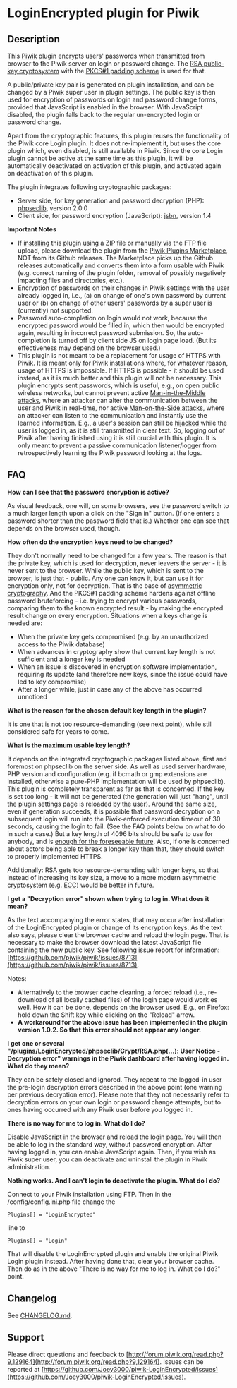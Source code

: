 # LoginEncrypted plugin for Piwik

## Description

This [Piwik](http://piwik.org/) plugin encrypts users' passwords when transmitted from browser to the Piwik server on login or password change. The [RSA public-key cryptosystem](https://en.wikipedia.org/wiki/RSA_%28cryptosystem%29) with the [PKCS#1 padding scheme](https://en.wikipedia.org/wiki/PKCS_1) is used for that.

A public/private key pair is generated on plugin installation, and can be changed by a Piwik super user in plugin settings. The public key is then used for encryption of passwords on login and password change forms, provided that JavaScript is enabled in the browser. With JavaScript disabled, the plugin falls back to the regular un-encrypted login or password change.

Apart from the cryptographic features, this plugin reuses the functionality of the Piwik core Login plugin. It does not re-implement it, but uses the core plugin which, even disabled, is still available in Piwik. Since the core Login plugin cannot be active at the same time as this plugin, it will be automatically deactivated on activation of this plugin, and activated again on deactivation of this plugin.

The plugin integrates following cryptographic packages:

  * Server side, for key generation and password decryption (PHP): [phpseclib](https://github.com/phpseclib/phpseclib), version 2.0.0
  * Client side, for password encryption (JavaScript): [jsbn](http://www-cs-students.stanford.edu/~tjw/jsbn/), version 1.4

__Important Notes__

  * If [installing](https://piwik.org/faq/plugins/#faq_21) this plugin using a ZIP file or manually via the FTP file upload, please download the plugin from the [Piwik Plugins Marketplace](https://plugins.piwik.org/LoginEncrypted), NOT from its Github releases. The Marketplace picks up the Github releases automatically and converts them into a form usable with Piwik (e.g. correct naming of the plugin folder, removal of possibly negatively impacting files and directories, etc.).
  * Encryption of passwords on their changes in Piwik settings with the user already logged in, i.e., (a) on change of one's own password by current user or (b) on change of other users' passwords by a super user is (currently) not supported.
  * Password auto-completion on login would not work, because the encrypted password would be filled in, which then would be encrypted again, resulting in incorrect password submission. So, the auto-completion is turned off by client side JS on login page load. (But its effectiveness may depend on the browser used.)
  * This plugin is not meant to be a replacement for usage of HTTPS with Piwik. It is meant only for Piwik installations where, for whatever reason, usage of HTTPS is impossible. If HTTPS is possible - it should be used instead, as it is much better and this plugin will not be necessary. This plugin encrypts sent passwords, which is useful, e.g., on open public wireless networks, but cannot prevent active [Man-in-the-Middle attacks](https://en.wikipedia.org/wiki/Man-in-the-middle_attack), where an attacker can alter the communication between the user and Piwik in real-time, nor active [Man-on-the-Side attacks](https://en.wikipedia.org/wiki/Man-on-the-side_attack), where an attacker can listen to the communication and instantly use the learned information. E.g., a user's session can still be [hijacked](https://en.wikipedia.org/wiki/Session_hijacking) while the user is logged in, as it is still transmitted in clear text. So, logging out of Piwik after having finished using it is still crucial with this plugin. It is only meant to prevent a passive communication listener/logger from retrospectively learning the Piwik password looking at the logs.

## FAQ

__How can I see that the password encryption is active?__

As visual feedback, one will, on some browsers, see the password switch to a much larger length upon a click on the "Sign in" button. (If one enters a password shorter than the password field that is.) Whether one can see that depends on the browser used, though.

__How often do the encryption keys need to be changed?__

They don't normally need to be changed for a few years. The reason is that the private key, which is used for decryption, never leavers the server - it is never sent to the browser. While the public key, which is sent to the browser, is just that - public. Any one can know it, but can use it for encryption only, not for decryption. That is the base of [asymmetric cryptography](https://en.wikipedia.org/wiki/Public-key_cryptography). And the PKCS#1 padding scheme hardens against offline password bruteforcing - i.e. trying to encrypt various passwords, comparing them to the known encrypted result - by making the encrypted result change on every encryption. Situations when a keys change is needed are:

  * When the private key gets compromised (e.g. by an unauthorized access to the Piwik database)
  * When advances in cryptography show that current key length is not sufficient and a longer key is needed
  * When an issue is discovered in encryption software implementation, requiring its update (and therefore new keys, since the issue could have led to key compromise)
  * After a longer while, just in case any of the above has occurred unnoticed

__What is the reason for the chosen default key length in the plugin?__

It is one that is not too resource-demanding (see next point), while still considered safe for years to come.

__What is the maximum usable key length?__

It depends on the integrated cryptographic packages listed above, first and foremost on phpseclib on the server side. As well as used server hardware, PHP version and configuration (e.g. if bcmath or gmp extensions are installed, otherwise a pure-PHP implementation will be used by phpseclib). This plugin is completely transparent as far as that is concerned. If the key is set too long - it will not be generated (the generation will just "hang", until the plugin settings page is reloaded by the user). Around the same size, even if generation succeeds, it is possible that password decryption on a subsequent login will run into the Piwik-enforced execution timeout of 30 seconds, causing the login to fail. (See the FAQ points below on what to do in such a case.) But a key length of 4096 bits should be safe to use for anybody, and is [enough for the foreseeable future](https://en.wikipedia.org/wiki/RSA_%28cryptosystem%29#Integer_factorization_and_RSA_problem). Also, if one is concerned about actors being able to break a longer key than that, they should switch to properly implemented HTTPS.

Additionally: RSA gets too resource-demanding with longer keys, so that instead of increasing its key size, a move to a more modern asymmetric cryptosystem (e.g. [ECC](https://en.wikipedia.org/wiki/Elliptic_curve_cryptography)) would be better in future.

__I get a "Decryption error" shown when trying to log in. What does it mean?__

As the text accompanying the error states, that may occur after installation of the LoginEncrypted plugin or change of its encryption keys. As the text also says, please clear the browser cache and reload the login page. That is necessary to make the browser download the latest JavaScript file containing the new public key. See following issue report for information: [https://github.com/piwik/piwik/issues/8713](https://github.com/piwik/piwik/issues/8713).

Notes:

  * Alternatively to the browser cache cleaning, a forced reload (i.e., re-download of all locally cached files) of the login page would work es well. How it can be done, depends on the browser used. E.g., on Firefox: hold down the Shift key while clicking on the "Reload" arrow.
  * **A workaround for the above issue has been implemented in the plugin version 1.0.2. So that this error should not appear any longer.**

__I get one or several "/plugins/LoginEncrypted/phpseclib/Crypt/RSA.php(...): User Notice - Decryption error" warnings in the Piwik dashboard after having logged in. What do they mean?__

They can be safely closed and ignored. They repeat to the logged-in user the pre-login decryption errors described in the above point (one warning per previous decryption error). Please note that they not necessarily refer to decryption errors on your own login or password change attempts, but to ones having occurred with any Piwik user before you logged in.

__There is no way for me to log in. What do I do?__

Disable JavaScript in the browser and reload the login page. You will then be able to log in the standard way, without password encryption. After having logged in, you can enable JavaScript again. Then, if you wish as Piwik super user, you can deactivate and uninstall the plugin in Piwik administration.

__Nothing works. And I can't login to deactivate the plugin. What do I do?__

Connect to your Piwik installation using FTP. Then in the /config/config.ini.php file change the

    Plugins[] = "LoginEncrypted"

line to

    Plugins[] = "Login"

That will disable the LoginEncrypted plugin and enable the original Piwik Login plugin instead. After having done that, clear your browser cache. Then do as in the above "There is no way for me to log in. What do I do?" point.

## Changelog

See [CHANGELOG.md](https://github.com/Joey3000/piwik-LoginEncrypted/blob/master/CHANGELOG.md).

## Support

Please direct questions and feedback to [http://forum.piwik.org/read.php?9,129164](http://forum.piwik.org/read.php?9,129164). Issues can be reported at [https://github.com/Joey3000/piwik-LoginEncrypted/issues](https://github.com/Joey3000/piwik-LoginEncrypted/issues).
